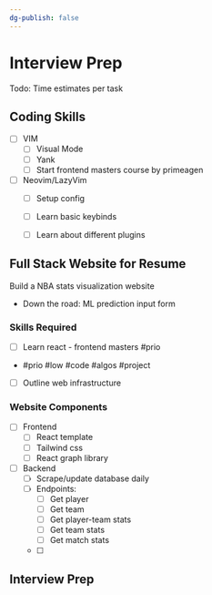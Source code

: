 ```yaml
---
dg-publish: false
---
```

# Interview Prep

Todo: Time estimates per task
## Coding Skills 
- [ ] VIM 
	- [ ] Visual Mode 
	- [ ] Yank
	- [ ] Start frontend masters course by primeagen
- [ ] Neovim/LazyVim
	- [ ] Setup config
	- [ ] Learn basic keybinds
	- [ ] Learn about different plugins


## Full Stack Website for Resume
Build a NBA stats visualization website
- Down the road: ML prediction input form

### Skills Required
- [ ] Learn react - frontend masters #prio
- #prio #low #code #algos #project
- [ ] Outline web infrastructure 

### Website Components
- [ ] Frontend
	- [ ] React template
	- [ ] Tailwind css
	- [ ] React graph library
- [ ] Backend
	- [ ] Scrape/update database daily
	- [ ] Endpoints: 
		- [ ] Get player
		- [ ] Get team
		- [ ] Get player-team stats
		- [ ] Get team stats
		- [ ] Get match stats
	- [ ] 

## Interview Prep